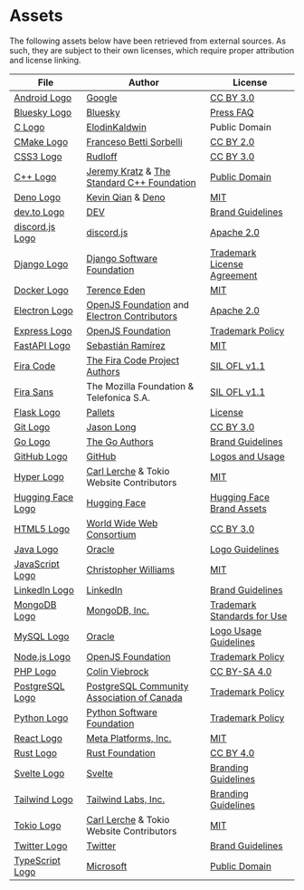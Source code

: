 # Assets

The following assets below have been retrieved from external sources. As such, they are subject to their own licenses, which require proper attribution and license linking.

| File                                                   | Author                                                                                                         | License                                                                                                                         |
| ------------------------------------------------------ | -------------------------------------------------------------------------------------------------------------- | ------------------------------------------------------------------------------------------------------------------------------- |
| [Android Logo](src/lib/icons/tech/android.svg)         | [Google](https://developer.android.com/distribute/marketing-tools/brand-guidelines#android_robot)              | [CC BY 3.0]                                                                                                                     |
| [Bluesky Logo](src/lib/icons/social/bluesky.svg)       | [Bluesky](https://bsky.social/about)                                                                           | [Press FAQ](https://bsky.social/about/blog/press-faq)                                                                           |
| [C Logo](src/lib/icons/lang/c.svg)                     | [ElodinKaldwin](https://commons.wikimedia.org/wiki/File:C_Programming_Language.svg)                            | Public Domain                                                                                                                   |
| [CMake Logo](src/lib/icons/tech/cmake.svg)             | [Franceso Betti Sorbelli](https://commons.wikimedia.org/wiki/File:Cmake.svg)                                   | [CC BY 2.0]                                                                                                                     |
| [CSS3 Logo](src/lib/icons/lang/css.svg)                | [Rudloff](https://commons.wikimedia.org/wiki/File:CSS3_logo_and_wordmark.svg)                                  | [CC BY 3.0]                                                                                                                     |
| [C++ Logo](src/lib/icons/lang/cpp.svg)                 | [Jeremy Kratz](https://jeremykratz.com/) & [The Standard C++ Foundation](https://isocpp.org/home/terms-of-use) | [Public Domain](https://isocpp.org/home/terms-of-use)                                                                           |
| [Deno Logo](src/lib/icons/tech/deno.svg)               | [Kevin Qian](https://ksm.sh/) & [Deno](https://deno.com/)                                                      | [MIT](https://github.com/denoland/dotland/blob/925ae4fd931935f8ea479a61b8bfaa97584c1feb/LICENSE)                                |
| [dev.to Logo](src/lib/icons/social/dev.svg)            | [DEV](https://dev.to/)                                                                                         | [Brand Guidelines](https://dev.to/brand)                                                                                        |
| [discord.js Logo](src/lib/icons/lib/discord.js.svg)    | [discord.js](https://discord.js.org/)                                                                          | [Apache 2.0](https://github.com/discordjs/discord.js/blob/6aba9e99eb92429ed84a010a2051e658d0c641c4/packages/discord.js/LICENSE) |
| [Django Logo](src/lib/icons/lib/django.svg)            | [Django Software Foundation](https://www.djangoproject.com/foundation/)                                        | [Trademark License Agreement](https://www.djangoproject.com/trademarks/)                                                        |
| [Docker Logo](src/lib/icons/tech/docker.svg)           | [Terence Eden](https://github.com/edent/SuperTinyIcons)                                                        | [MIT](https://github.com/edent/SuperTinyIcons/blob/9384edf56607d09037ad46b3c49d979c27ecad18/LICENSE)                            |
| [Electron Logo](src/lib/icons/lib/electron.svg)        | [OpenJS Foundation] and [Electron Contributors](https://www.electronjs.org/)                                   | [Apache 2.0](https://github.com/electron/website/blob/fd468b519b67488a872060ff7c0b037f73e16de4/LICENSE)                         |
| [Express Logo](src/lib/icons/lib/express.svg)          | [OpenJS Foundation]                                                                                            | [Trademark Policy][OpenJS Foundation Trademark Policy]                                                                          |
| [FastAPI Logo](src/lib/icons/lib/fastapi.svg)          | [Sebastián Ramírez](https://tiangolo.com/)                                                                     | [MIT](https://github.com/tiangolo/fastapi/blob/46d1da08da73d8b4100e709edab9d84aa6b6a203/LICENSE)                                |
| [Fira Code](src/lib/fonts/FiraCode/)                   | [The Fira Code Project Authors](https://github.com/tonsky/FiraCode)                                            | [SIL OFL v1.1](src/lib/fonts/FiraCode/OFL.txt)                                                                                  |
| [Fira Sans](src/lib/fonts/FiraSans/)                   | The Mozilla Foundation & Telefonica S.A.                                                                       | [SIL OFL v1.1](src/lib/fonts/FiraSans/OFL.txt)                                                                                  |
| [Flask Logo](src/lib/icons/lib/flask.svg)              | [Pallets](https://palletsprojects.com/p/flask/)                                                                | [License](https://github.com/pallets/flask/blob/7ed89d3f9d2207c9a607f5dcdce106c0278e1332/artwork/LICENSE.rst)                   |
| [Git Logo](src/lib/icons/tech/git.svg)                 | [Jason Long](https://jasonlong.me/)                                                                            | [CC BY 3.0]                                                                                                                     |
| [Go Logo](src/lib/icons/lang/go.svg)                   | [The Go Authors](https://go.dev/)                                                                              | [Brand Guidelines](https://go.dev/blog/go-brand)                                                                                |
| [GitHub Logo](src/lib/icons/social/github.svg)         | [GitHub](https://github.com)                                                                                   | [Logos and Usage](https://github.com/logos)                                                                                     |
| [Hyper Logo](src/lib/icons/lib/hyper.svg)              | [Carl Lerche] & Tokio Website Contributors                                                                     | [MIT][MIT Tokio]                                                                                                                |
| [Hugging Face Logo](src/lib/icons/lib/huggingface.svg) | [Hugging Face](https://huggingface.co/)                                                                        | [Hugging Face Brand Assets](https://huggingface.co/brand)                                                                       |
| [HTML5 Logo](src/lib/icons/lang/html.svg)              | [World Wide Web Consortium](https://www.w3.org/)                                                               | [CC BY 3.0]                                                                                                                     |
| [Java Logo](src/lib/icons/lang/java.svg)               | [Oracle]                                                                                                       | [Logo Guidelines](https://www.oracle.com/a/ocom/docs/java-licensing-logo-guidelines-1908204.pdf)                                |
| [JavaScript Logo](src/lib/icons/lang/js.svg)           | [Christopher Williams](https://www.voodootikigod.com/)                                                         | [MIT](https://github.com/voodootikigod/logo.js/blob/1544bdeed6d618a6cfe4f0650d04ab8d9cfa76d9/LICENSE)                           |
| [LinkedIn Logo](src/lib/icons/social/linkedin.svg)     | [LinkedIn](https://www.linkedin.com/)                                                                          | [Brand Guidelines](https://brand.linkedin.com/)                                                                                 |
| [MongoDB Logo](src/lib/icons/tech/mongo.svg)           | [MongoDB, Inc.](https://www.mongodb.com/)                                                                      | [Trademark Standards for Use](https://www.mongodb.com/legal/trademark-usage-guidelines)                                         |
| [MySQL Logo](src/lib/icons/tech/mysql.svg)             | [Oracle]                                                                                                       | [Logo Usage Guidelines](https://www.mysql.com/about/legal/trademark.html)                                                       |
| [Node.js Logo](src/lib/icons/tech/node.svg)            | [OpenJS Foundation]                                                                                            | [Trademark Policy][OpenJS Foundation Trademark Policy]                                                                          |
| [PHP Logo](src/lib/icons/lang/php.svg)                 | [Colin Viebrock](https://viebrock.ca/)                                                                         | [CC BY-SA 4.0]                                                                                                                  |
| [PostgreSQL Logo](src/lib/icons/tech/postgres.svg)     | [PostgreSQL Community Association of Canada](https://www.postgres.ca/)                                         | [Trademark Policy](https://www.postgresql.org/about/policies/trademarks/)                                                       |
| [Python Logo](src/lib/icons/lang/python.svg)           | [Python Software Foundation](https://www.python.org/psf-landing/)                                              | [Trademark Policy](https://www.python.org/psf/trademarks/)                                                                      |
| [React Logo](src/lib/icons/lib/react.svg)              | [Meta Platforms, Inc.](https://react.dev/)                                                                     | [MIT](https://github.com/facebook/react/blob/a5fc797db14c6e05d4d5c4dbb22a0dd70d41f5d5/LICENSE)                                  |
| [Rust Logo](src/lib/icons/lang/rust.svg)               | [Rust Foundation](https://foundation.rust-lang.org/)                                                           | [CC BY 4.0]                                                                                                                     |
| [Svelte Logo](src/lib/icons/lib/svelte.svg)            | [Svelte](https://svelte.dev/)                                                                                  | [Branding Guidelines](https://github.com/sveltejs/branding/blob/c4dfca6743572087a6aef0e109ffe3d95596e86a/README.md)             |
| [Tailwind Logo](src/lib/icons/lib/tailwind.svg)        | [Tailwind Labs, Inc.](https://tailwindcss.com/)                                                                | [Branding Guidelines](https://tailwindcss.com/brand)                                                                            |
| [Tokio Logo](src/lib/icons/lib/tokio.svg)              | [Carl Lerche] & Tokio Website Contributors                                                                     | [MIT][MIT Tokio]                                                                                                                |
| [Twitter Logo](src/lib/icons/social/twitter.svg)       | [Twitter](https://twitter.com/)                                                                                | [Brand Guidelines](https://about.twitter.com/en/who-we-are/brand-toolkit)                                                       |
| [TypeScript Logo](src/lib/icons/lang/ts.svg)           | [Microsoft](https://www.typescriptlang.org/)                                                                   | [Public Domain](https://www.typescriptlang.org/branding/)                                                                       |

[Carl Lerche]: https://carllerche.com/
[Oracle]: https://www.mysql.com/about/legal/trademark.html
[OpenJS Foundation]: https://openjsf.org/
[OpenJS Foundation Trademark Policy]: https://trademark-policy.openjsf.org/
[MIT Tokio]: https://github.com/tokio-rs/website/blob/f4226811e9804c133667631c0564e499e1b4deff/LICENSE
[CC BY 2.0]: https://creativecommons.org/licenses/by/2.0/
[CC BY 3.0]: https://creativecommons.org/licenses/by/3.0/
[CC BY 4.0]: https://creativecommons.org/licenses/by/4.0/
[CC BY-SA 4.0]: https://creativecommons.org/licenses/by-sa/4.0/
